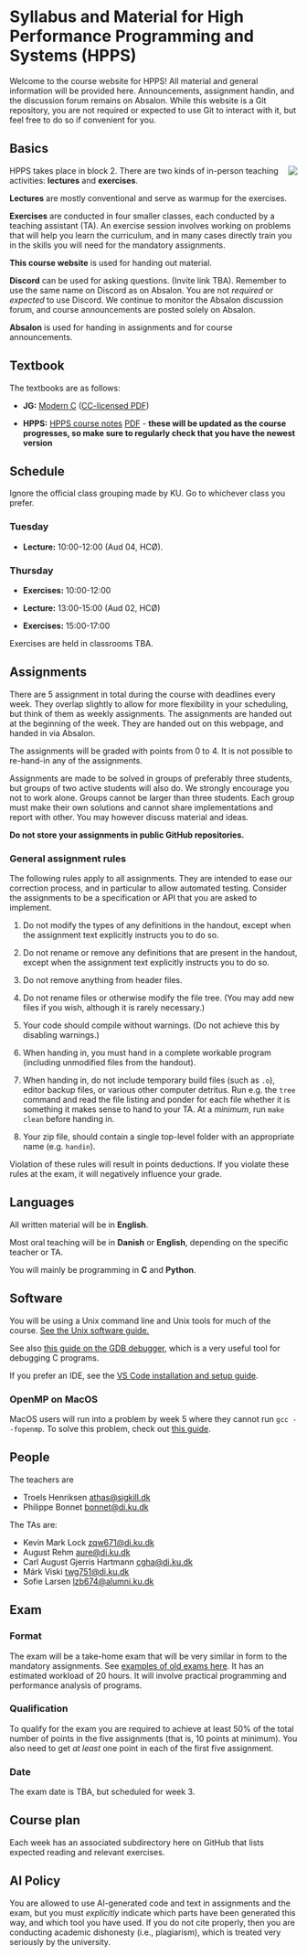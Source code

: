 # Syllabus and Material for High Performance Programming and Systems (HPPS)

Welcome to the course website for HPPS! All material and general
information will be provided here. Announcements, assignment handin,
and the discussion forum remains on Absalon. While this website is a
Git repository, you are not required or expected to use Git to
interact with it, but feel free to do so if convenient for you.

## Basics

<img src="https://github.com/user-attachments/assets/2966d1a8-d741-43e2-a686-aeab2b01a510" align="right">

HPPS takes place in block 2. There are two kinds of in-person teaching
activities: **lectures** and **exercises**.

**Lectures** are mostly conventional and serve as warmup for the
exercises.

**Exercises** are conducted in four smaller classes, each conducted by
a teaching assistant (TA).  An exercise session involves working on
problems that will help you learn the curriculum, and in many cases
directly train you in the skills you will need for the mandatory
assignments.

**This course website** is used for handing out material.

**Discord** can be used for asking questions. (Invite link TBA). Remember to use
the same name on Discord as on Absalon. You are not *required* or *expected* to
use Discord. We continue to monitor the Absalon discussion forum, and course
announcements are posted solely on Absalon.

**Absalon** is used for handing in assignments and for course
announcements.

## Textbook

The textbooks are as follows:

* **JG:** [Modern C](https://modernc.gforge.inria.fr/) ([CC-licensed PDF](https://hal.inria.fr/hal-02383654/document))

* **HPPS:** [HPPS course notes](https://github.com/diku-dk/hpps-notes)
  [PDF](https://github.com/diku-dk/hpps-notes/releases/download/latest/hpps-notes.pdf) -
  **these will be updated as the course progresses, so make sure to
  regularly check that you have the newest version**

## Schedule

Ignore the official class grouping made by KU. Go to whichever class
you prefer.

### Tuesday

* **Lecture:** 10:00-12:00 (Aud 04, HCØ).

### Thursday

* **Exercises:** 10:00-12:00

* **Lecture:** 13:00-15:00 (Aud 02, HCØ)

* **Exercises:** 15:00-17:00

Exercises are held in classrooms TBA.

## Assignments

There are 5 assignment in total during the course with deadlines every
week. They overlap slightly to allow for more flexibility in your
scheduling, but think of them as weekly assignments. The assignments
are handed out at the beginning of the week. They are handed out on
this webpage, and handed in via Absalon.

The assignments will be graded with points from 0 to 4. It is not
possible to re-hand-in any of the assignments.

Assignments are made to be solved in groups of preferably three
students, but groups of two active students will also do. We strongly
encourage you not to work alone. Groups cannot be larger than three
students. Each group must make their own solutions and cannot share
implementations and report with other. You may however discuss
material and ideas.

**Do not store your assignments in public GitHub repositories.**

### General assignment rules

The following rules apply to all assignments. They are intended to
ease our correction process, and in particular to allow automated
testing. Consider the assignments to be a specification or API that
you are asked to implement.

1. Do not modify the types of any definitions in the handout, except
   when the assignment text explicitly instructs you to do so.

2. Do not rename or remove any definitions that are present in the
   handout, except when the assignment text explicitly instructs you
   to do so.

3. Do not remove anything from header files.

4. Do not rename files or otherwise modify the file tree. (You may add
   new files if you wish, although it is rarely necessary.)

5. Your code should compile without warnings. (Do not achieve this by
   disabling warnings.)

6. When handing in, you must hand in a complete workable program
   (including unmodified files from the handout).

7. When handing in, do not include temporary build files (such as
   `.o`), editor backup files, or various other computer detritus. Run
   e.g. the `tree` command and read the file listing and ponder for
   each file whether it is something it makes sense to hand to your
   TA. At a *minimum*, run `make clean` before handing in.

8. Your zip file, should contain a single top-level folder with an
   appropriate name (e.g. `handin`).

Violation of these rules will result in points deductions. If you
violate these rules at the exam, it will negatively influence your
grade.

## Languages

All written material will be in **English**.

Most oral teaching will be in **Danish** or **English**, depending on
the specific teacher or TA.

You will mainly be programming in **C** and **Python**.

## Software

You will be using a Unix command line and Unix tools for much of the
course.  [See the Unix software guide.](unix.md)

See also [this guide on the GDB
debugger](http://beej.us/guide/bggdb/), which is a very useful tool
for debugging C programs.

If you prefer an IDE, see the [VS Code installation and setup
guide](vscode.md).

### OpenMP on MacOS

MacOS users will run into a problem by week 5 where they cannot run `gcc
--fopenmp`. To solve this problem, check out [this guide](macos-openmp.md).

## People

The teachers are

* Troels Henriksen <athas@sigkill.dk>
* Philippe Bonnet <bonnet@di.ku.dk>

The TAs are:

- Kevin Mark Lock <zqw671@di.ku.dk>
- August Rehm <aure@di.ku.dk>
- Carl August Gjerris Hartmann <cgha@di.ku.dk>
- Márk Viski <twg751@di.ku.dk>
- Sofie Larsen <lzb674@alumni.ku.dk>

## Exam

### Format

The exam will be a take-home exam that will be very similar in form to
the mandatory assignments. See [examples of old exams
here](old-exams/). It has an estimated workload of 20 hours. It will
involve practical programming and performance analysis of programs.

### Qualification

To qualify for the exam you are required to achieve at least 50% of
the total number of points in the five assignments (that is, 10 points
at minimum). You also need to get *at least* one point in each of the
first five assignment.

### Date

The exam date is TBA, but scheduled for week 3.

## Course plan

Each week has an associated subdirectory here on GitHub that lists
expected reading and relevant exercises.

## AI Policy

You are allowed to use AI-generated code and text in assignments and
the exam, but you must *explicitly* indicate which parts have been
generated this way, and which tool you have used. If you do not cite
properly, then you are conducting academic dishonesty (i.e.,
plagiarism), which is treated very seriously by the university.
